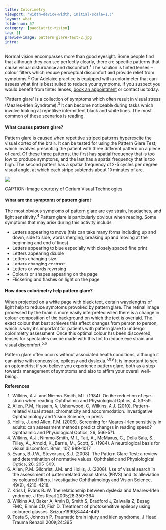 ```yaml
---
title: Colorimetry
viewport: 'width=device-width, initial-scale=1.0'
layout: what
foldernum: 57
category: [paediatric-vision]
tag: []
preview-image: pattern-glare-test-2.jpg
intro: 
---
```


<div class="employee-heading">
<p>Normal vision encompasses more than good eyesight. Some people find that although they can see perfectly clearly, there are specific patterns that cause visual disturbance and discomfort.<sup>1</sup> The solution is tinted lenses – colour filters which reduce perceptual discomfort and provide relief from symptoms.<sup>2</sup> Our Adelaide practice is equipped with a colorimeter that can assess what tint is best suited to reduce your symptoms. If you suspect you would benefit from tinted lenses,  <a href="/what-we-do/eye-exam">book an appointment</a> or contact us today.</p>
</div> 

'Pattern glare' is a collection of symptoms which often result in visual stress (Meares-Irlen Syndrome).<sup>3</sup> It can become noticeable during tasks which involve looking at repetitive intermittent black and white lines. The most common of these scenarios is reading.

#### What causes pattern glare?

Pattern glare is caused when repetitive striped patterns hyperexcite the visual cortex of the brain. It can be tested for using the Pattern Glare Test, which involves presenting the patient with three different pattern on a piece of card. Of these three patterns, the first has spatial frequency that is too low to produce symptoms, and the last has a spatial frequency that is too high. The second pattern has a spatial frequency of 2-5 cycles per degree visual angle, at which each stripe subtends about 10 minutes of arc. 

![](/uploads/pattern-glare-test-2.jpg)

CAPTION: Image courtesy of Cerium Visual Technologies

#### What are the symptoms of pattern glare?

The most obvious symptoms of pattern glare are eye strain, headaches, and light sensitivity.<sup>4</sup> Pattern glare is particularly obvious when reading. Some symptoms that may arise during this activity include:
   * Letters appearing to move (this can take many forms including up and down, side to side, words merging, breaking up and moving at the beginning and end of lines)
   * Letters appearing to blue especially with closely spaced fine print
   * Letters appearing double
   * Letters changing size
   * Letters changing contrast
   * Letters or words reversing
   * Colours or shapes appearing on the page
   * Flickering and flashes on light on the page

#### How does colorimetry help pattern glare?

When projected on a white page with black text, certain wavelengths of light help to reduce symptoms provoked by pattern glare. The retinal image processed by the brain is more easily interpreted when there is a change in colour composition of the background on which the text is overlaid. The exact colour that best achieves this effect changes from person to person, which is why it’s important for patients with pattern glare to undergo colorimetry assessment. Once this optimal colour has been discovered, lenses for spectacles can be made with this tint to reduce eye strain and visual discomfort.<sup>5,6</sup>

Pattern glare often occurs without associated health conditions, although it can arise with concussion, epilepsy and dyslexia.<sup>7,8,9</sup> It is important to see an optometrist if you believe you experience pattern glare, both as a step towards management of symptoms and also to affirm your overall well-being. 

<b>References</b>

1.	Wilkins, A.J. and Nimmo-Smith, M.I. (1984). On the reduction of eye-strain when reading. Ophthalmic and Physiological Optics, 4, 53-59.
2. 	Allen, P.M, Hussain, A, Usherwood, C, Wilkins, A.J. (2010). Pattern-related visual stress, chromaticity and accommodation. Investigative Ophthalmology and Vision Science, in press
3.	Hollis, J. and Allen, P.M. (2006). Screening for Meares-Irlen sensitivity in adults: can assessment methods predict changes in reading speed? Ophthalmic and Physiological Optics, 26, 566-571. 
4. 	Wilkins, A.J., Nimmo-Smith, M.I., Tait, A., McManus, C., Della Sala, S., Tilley, A., Arnold, K., Barrie, M., Scott, S. (1984). A neurological basis for visual discomfort. Brain, 107, 989-1017
5.	Evans, B.J.W., Stevenson, S.J. (2008). The Pattern Glare Test: a review and determination of normative values. Ophthalmic and Physiological Optics, 28, 295-309. 
6.	Allen, P.M. Gilchrist, J.M. and Hollis, J. (2008). Use of visual search in the assessment of patternrelated visual stress (PRVS) and its alleviation by coloured filters. Investigative Ophthalmology and Vision Science, 49(9), 4210-4218. 
7. Kriss I, Evans BJW. The relationship between dyslexia and Meares-Irlen yndrome. J Res Read 2005;28:350-364
8. Wilkins AJ, Baker A, Amin D, Smith S, Bradford J, Zaiwalla Z, Besag FMC, Binnie CD, Fish D. Treatment of photosensitive epilepsy using coloured glasses. Seizure1999;8:444-449
9. Tosta S, Johnosn P. Traumatic brain injury and irlen syndrome. J Head Trauma Rehabil 2009;24:395
